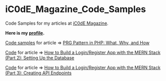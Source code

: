 # iC0dE_Magazine_Code_Samples

Code Samples for my articles at [iC0dE Magazine](https://icodemag.com/).

**Here is my [profile](https://icodemag.com/author/youssefashour/).**

[Code samples](PRG_Pattern_in_PHP) for article => [PRG Pattern in PHP: What, Why, and How](https://icodemag.com/prg-pattern-in-php-what-why-and-how/)

[Code](Login_Register_System_With_MERN_Stack/Setting_Up_the_Database) for article => [How to Build a Login/Register App with the MERN Stack (Part 2): Setting Up the Database](https://icodemag.com/how-to-build-a-login-register-app-with-the-mern-stack-part-2-setting-up-the-database/)

[Code](Login_Register_System_With_MERN_Stack/Creating_API_Endpoints) for article => [How to Build a Login/Register App with the MERN Stack (Part 3): Creating API Endpoints](https://icodemag.com/how-to-build-a-login-register-app-with-the-mern-stack-part-3-creating-api-endpoints/)